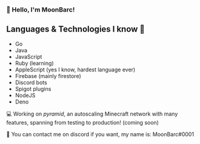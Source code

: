 ### 👋 Hello, I'm MoonBarc!

## Languages & Technologies I know 📕
- Go
- Java
- JavaScript
- Ruby (learning)
- AppleScript (yes I know, hardest language ever)
- Firebase (mainly firestore)
- Discord bots
- Spigot plugins
- NodeJS
- Deno

💻  Working on *pyramid*, an autoscaling Minecraft network with many features, spanning from testing to production! (coming soon)

🥏  You can contact me on discord if you want, my name is: MoonBarc#0001
